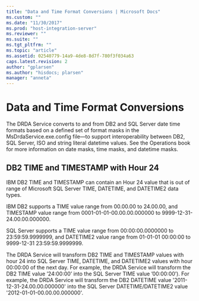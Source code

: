 ```yaml
---
title: "Data and Time Format Conversions | Microsoft Docs"
ms.custom: ""
ms.date: "11/30/2017"
ms.prod: "host-integration-server"
ms.reviewer: ""
ms.suite: ""
ms.tgt_pltfrm: ""
ms.topic: "article"
ms.assetid: 02540779-14a9-4de8-8d7f-780f3f034a63
caps.latest.revision: 2
author: "gplarsen"
ms.author: "hisdocs; plarsen"
manager: "anneta"
---
```

# Data and Time Format Conversions
The DRDA Service converts to and from DB2 and SQL Server date time formats based on a defined set of format masks in the MsDrdaService.exe.config file—to support interoperability between DB2, SQL Server, ISO and string literal datetime values. See the Operations book for more information on date masks, time masks, and datetime masks.  
  
## DB2 TIME and TIMESTAMP with Hour 24  
 IBM DB2 TIME and TIMESTAMP can contain an Hour 24 value that is out of range of Microsoft SQL Server TIME, DATETIME, and DATETIME2 data types.  
  
 IBM DB2 supports a TIME value range from 00.00.00 to 24.00.00, and TIMESTAMP value range from 0001-01-01-00.00.00.000000 to 9999-12-31-24.00.00.000000.  
  
 SQL Server supports a TIME value range from 00:00:00.0000000 to 23:59:59.9999999, and DATETIME2 value range from 01-01-01 00:00:00 to 9999-12-31 23:59:59.9999999.  
  
 The DRDA Service will transform DB2 TIME and TIMESTAMP values with hour 24 into SQL Server TIME, DATETIME, and DATETIME2 values with hour 00:00:00 of the next day. For example, the DRDA Service will transform the DB2 TIME value ’24:00:00’ into the SQL Server TIME value ’00:00:00’). For example, the DRDA Service will transform the DB2 DATETIME value '2011-12-31-24.00.00.000000' into the SQL Server DATETIME/DATETIME2 value '2012-01-01-00.00.00.000000'.